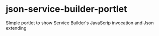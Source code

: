 # json-service-builder-portlet
SImple portlet to show Service Builder's JavaScrip invocation and Json extending
